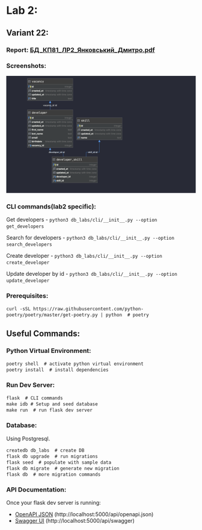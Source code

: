 # Lab 2:

## Variant 22:

### Report: [БД_КП81_ЛР2_Янковський_Дмитро.pdf](lab_reports/БД_КП81_ЛР2_Янковський_Дмитро.pdf)

### Screenshots:

![](lab_reports/db_schema.png)

### CLI commands(lab2 specific):
Get developers - `python3 db_labs/cli/__init__.py --option get_developers`

Search for developers - `python3 db_labs/cli/__init__.py --option search_developers`

Create developer - `python3 db_labs/cli/__init__.py --option create_developer`

Update developer by id - ` python3 db_labs/cli/__init__.py --option update_developer `
### Prerequisites:

```
curl -sSL https://raw.githubusercontent.com/python-poetry/poetry/master/get-poetry.py | python  # poetry
```

## Useful Commands:

### Python Virtual Environment:

```
poetry shell  # activate python virtual environment
poetry install  # install dependencies
```

### Run Dev Server:

```
flask  # CLI commands
make idb # Setup and seed database
make run  # run flask dev server
```


### Database:
Using Postgresql.
```
createdb db_labs  # create DB
flask db upgrade  # run migrations
flask seed  # populate with sample data
flask db migrate  # generate new migration
flask db  # more migration commands
```

### API Documentation:

Once your flask dev server is running:

- [OpenAPI JSON](http://localhost:5000/api/openapi.json) (http://localhost:5000/api/openapi.json)
- [Swagger UI](http://localhost:5000/api/swagger) (http://localhost:5000/api/swagger)
